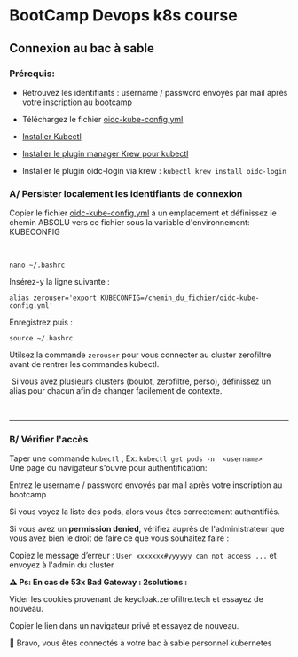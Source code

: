 # BootCamp Devops k8s course

## Connexion au bac à sable 

### Prérequis:

* Retrouvez les identifiants : username / password envoyés par mail après votre inscription au bootcamp  
  
* Téléchargez le fichier [oidc-kube-config.yml](oidc-kube-config.yml)

* [Installer Kubectl](https://kubernetes.io/docs/tasks/tools/install-kubectl-windows/ "‌")
* [Installer le plugin manager Krew pour kubectl](https://krew.sigs.k8s.io/docs/user-guide/setup/install/ "‌")
* Installer le plugin oidc-login via krew : `kubectl krew install oidc-login`

### A/ Persister localement les identifiants de connexion

Copier le fichier  [oidc-kube-config.yml](oidc-kube-config.yml) à un emplacement et définissez le chemin ABSOLU vers ce fichier sous la variable d'environnement: KUBECONFIG

‌

```
nano ~/.bashrc
```

Insérez-y la ligne suivante :

```
alias zerouser='export KUBECONFIG=/chemin_du_fichier/oidc-kube-config.yml'
```

Enregistrez puis :

```
source ~/.bashrc
```


Utilsez la commande `zerouser` pour vous connecter au cluster zerofiltre avant de rentrer les commandes kubectl.

‌
Si vous avez plusieurs clusters (boulot, zerofiltre, perso), définissez un alias pour chacun afin de changer facilement de contexte.

‌

---

### B/ Vérifier l'accès

Taper une commande `kubectl` , Ex: `kubectl get pods -n 
<username>`  
Une page du navigateur s'ouvre pour authentification:  

Entrez le username / password envoyés par mail après votre inscription au bootcamp

Si vous voyez la liste des pods, alors vous êtes correctement authentifiés.

Si vous avez un **permission denied**, vérifiez auprès de l'administrateur que vous avez bien le droit de faire ce que vous souhaitez faire :

Copiez le message d’erreur : `User xxxxxxx#yyyyyy can not access ...`  et envoyez à l'admin du cluster

**⚠️ Ps: En cas de 53x Bad Gateway : 2solutions :**  

Vider les cookies provenant de keycloak.zerofiltre.tech et essayez de nouveau.

Copier le lien dans un navigateur privé et essayez de nouveau.  

🥳 Bravo, vous êtes connectés à votre bac à sable personnel kubernetes
